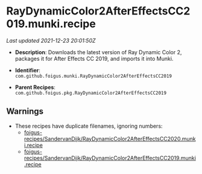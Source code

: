 # RayDynamicColor2AfterEffectsCC2019.munki.recipe

_Last updated 2021-12-23 20:01:50Z_

- **Description**: Downloads the latest version of Ray Dynamic Color 2, packages it for After Effects CC 2019, and imports it into Munki.

- **Identifier**: `com.github.foigus.munki.RayDynamicColor2AfterEffectsCC2019`

- **Parent Recipes**: `com.github.foigus.pkg.RayDynamicColor2AfterEffectsCC2019`


## Warnings

- These recipes have duplicate filenames, ignoring numbers:
    - [foigus-recipes/SandervanDijk/RayDynamicColor2AfterEffectsCC2020.munki.recipe](/autopkg-dupe-tracker/foigus-recipes/SandervanDijk/RayDynamicColor2AfterEffectsCC2020.munki.recipe)
    - [foigus-recipes/SandervanDijk/RayDynamicColor2AfterEffectsCC2019.munki.recipe](/autopkg-dupe-tracker/foigus-recipes/SandervanDijk/RayDynamicColor2AfterEffectsCC2019.munki.recipe)